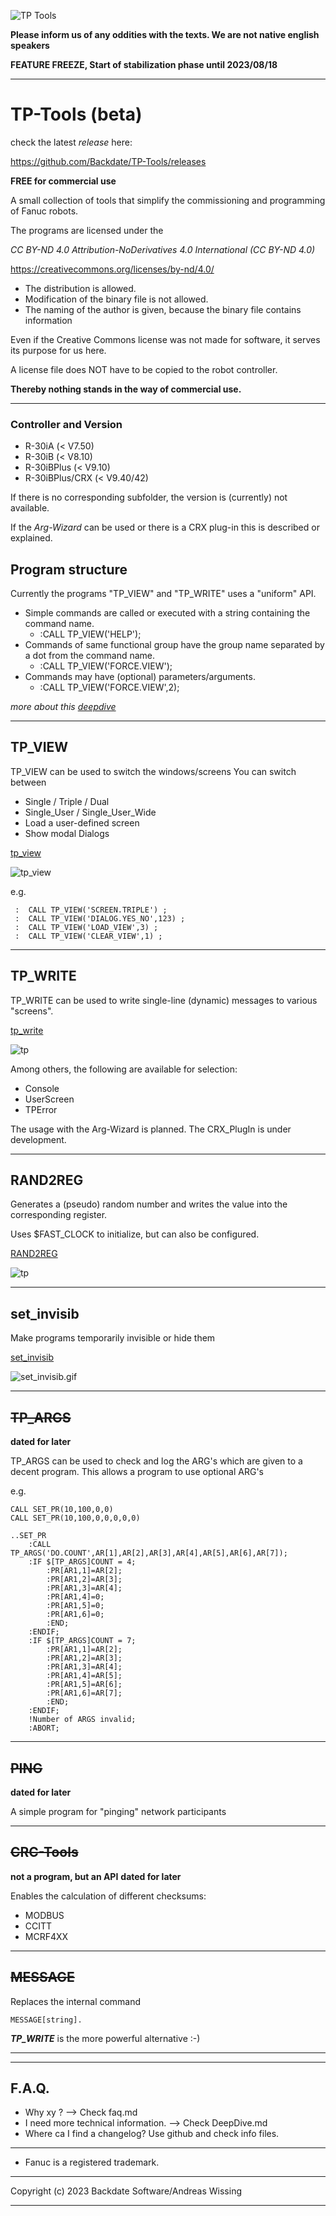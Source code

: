 ![TP Tools](./assets/tp-tools.png)

**Please inform us of any oddities with the texts. We are not native english speakers** 

**FEATURE FREEZE, Start of stabilization phase until 2023/08/18** 


---

# TP-Tools (beta)

 check the latest *release* here:

 https://github.com/Backdate/TP-Tools/releases

**FREE for commercial use**

A small collection of tools that simplify the commissioning and programming of Fanuc robots.

The programs are licensed under the

*CC BY-ND 4.0 Attribution-NoDerivatives 4.0 International (CC BY-ND 4.0)*


https://creativecommons.org/licenses/by-nd/4.0/

- The distribution is allowed.
- Modification of the binary file is not allowed.
- The naming of the author is given, because the binary file contains information

Even if the Creative Commons license was not made for software, it serves its purpose for us here.

A license file does NOT have to be copied to the robot controller.

**Thereby nothing stands in the way of commercial use.**

---
### Controller and Version

- R-30iA (< V7.50)
- R-30iB (< V8.10)
- R-30iBPlus (< V9.10)
- R-30iBPlus/CRX (< V9.40/42)

If there is no corresponding subfolder, the version is (currently) not available.

If the *Arg-Wizard* can be used or there is a CRX plug-in this is described or explained.

## Program structure
Currently the programs "TP_VIEW" and "TP_WRITE" uses a "uniform" API.

- Simple commands are called or executed with a string containing the command name.
  - :CALL TP_VIEW('HELP');
- Commands of same functional group have the  group name separated by a dot from the command name.
  - :CALL TP_VIEW('FORCE.VIEW');
- Commands may have (optional) parameters/arguments.
  - :CALL TP_VIEW('FORCE.VIEW',2);

*more about this  [deepdive](/.DeepDive.md)*

---
## TP_VIEW

TP_VIEW can be used to switch the windows/screens
You can switch between
- Single / Triple / Dual
- Single_User / Single_User_Wide
- Load a user-defined screen
- Show modal Dialogs


[tp_view](/tp_view/readme.md)

![tp_view](./assets/TP_VIEW_Example1.gif)


e.g.
```
 :  CALL TP_VIEW('SCREEN.TRIPLE') ;
 :  CALL TP_VIEW('DIALOG.YES_NO',123) ;
 :  CALL TP_VIEW('LOAD_VIEW',3) ;
 :  CALL TP_VIEW('CLEAR_VIEW',1) ;
```
---
## TP_WRITE

TP_WRITE can be used to write single-line (dynamic) messages to various "screens".

[tp_write](/tp_write/readme.md)

![tp](./assets/Werbung1.gif)

Among others, the following are available for selection:

  - Console
  - UserScreen
  - TPError

The usage with the Arg-Wizard is planned.
The CRX_PlugIn is  under development.


---



## RAND2REG

 
Generates a (pseudo) random number and writes the value into the corresponding register.

Uses $FAST_CLOCK to initialize, but can also be configured.

[RAND2REG](./RAND2REG/readme.md)


![tp](./assets/Random_Simple.gif)

---
## set_invisib

Make programs temporarily invisible or hide them

 [set_invisib](./set_invisib/readme.md)


![set_invisib.gif](./assets/SET_PROGS_INVISIBLE2.gif)

 ---



## ~~TP_ARGS~~

**dated for later**


TP_ARGS can be used to check and log the ARG's which are given to a decent program. 
This allows a program to use optional ARG's

e.g.
```
CALL SET_PR(10,100,0,0)
CALL SET_PR(10,100,0,0,0,0,0)

..SET_PR
    :CALL TP_ARGS('DO.COUNT',AR[1],AR[2],AR[3],AR[4],AR[5],AR[6],AR[7]);
    :IF $[TP_ARGS]COUNT = 4;
        :PR[AR1,1]=AR[2];
        :PR[AR1,2]=AR[3];
        :PR[AR1,3]=AR[4];
        :PR[AR1,4]=0;
        :PR[AR1,5]=0;
        :PR[AR1,6]=0;
        :END;
    :ENDIF;
    :IF $[TP_ARGS]COUNT = 7;
        :PR[AR1,1]=AR[2];
        :PR[AR1,2]=AR[3];
        :PR[AR1,3]=AR[4];
        :PR[AR1,4]=AR[5];
        :PR[AR1,5]=AR[6];
        :PR[AR1,6]=AR[7];
        :END;
    :ENDIF;
    !Number of ARGS invalid;
    :ABORT;

```

---

## ~~PING~~

**dated for later**


A simple program for "pinging" network participants


---


## ~~CRC-Tools~~

**not a program, but an API**
**dated for later**


Enables the calculation of different checksums:
  
  - MODBUS
  - CCITT
  - MCRF4XX

---

## ~~MESSAGE~~


Replaces the internal command

    MESSAGE[string].


***TP_WRITE*** is the more powerful alternative :-)


---
---
## F.A.Q.

- Why xy ? --> Check  faq.md
- I need more technical information. --> Check  DeepDive.md
- Where ca I find a changelog? Use github and check info files.

---

- Fanuc is a registered trademark. 

---

Copyright (c) 2023 Backdate Software/Andreas Wissing

---


